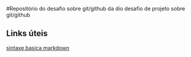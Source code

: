 #Repositório do desafio sobre git/github da dio
desafio de projeto sobre git/github
## Links úteis
[sintaxe basica markdown](https://www.markdownguide.org/basic-syntax/)
